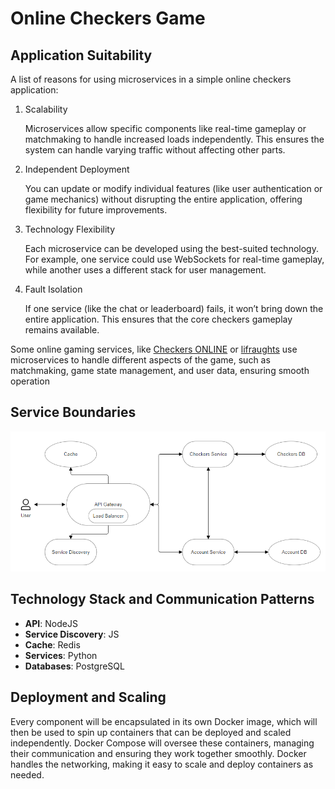 # Online Checkers Game

## Application Suitability

A list of reasons for using microservices in a simple online checkers application:

1. Scalability

    Microservices allow specific components like real-time gameplay or matchmaking to handle increased loads independently. This ensures the system can handle varying traffic without affecting other parts.

2. Independent Deployment

    You can update or modify individual features (like user authentication or game mechanics) without disrupting the entire application, offering flexibility for future improvements.

3. Technology Flexibility

    Each microservice can be developed using the best-suited technology. For example, one service could use WebSockets for real-time gameplay, while another uses a different stack for user management.

4. Fault Isolation

    If one service (like the chat or leaderboard) fails, it won’t bring down the entire application. This ensures that the core checkers gameplay remains available.

Some online gaming services, like [Checkers ONLINE](https://checkers.online/) or [lifraughts](https://lidraughts.org/) use microservices to handle different aspects of the game, such as matchmaking, game state management, and user data, ensuring smooth operation

## Service Boundaries

<img src="assets/diagram.png">

## Technology Stack and Communication Patterns

- **API**: NodeJS
- **Service Discovery**: JS
- **Cache**: Redis
- **Services**: Python
- **Databases**: PostgreSQL

## Deployment and Scaling

Every component will be encapsulated in its own Docker image, which will then be used to spin up containers that can be deployed and scaled independently. Docker Compose will oversee these containers, managing their communication and ensuring they work together smoothly. Docker handles the networking, making it easy to scale and deploy containers as needed.